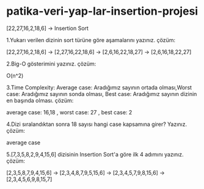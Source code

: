 # patika-veri-yap-lar-insertion-projesi

[22,27,16,2,18,6] -> Insertion Sort

1.Yukarı verilen dizinin sort türüne göre aşamalarını yazınız.
çözüm:

[22,27,16,2,18,6] -> [2,27,16,22,18,6] -> [2,6,16,22,18,27] -> [2,6,16,18,22,27]

2.Big-O gösterimini yazınız.
çözüm:

O(n^2)

3.Time Complexity: Average case: Aradığımız sayının ortada olması,Worst case: Aradığımız sayının sonda olması, Best case: Aradığımız sayının dizinin en başında olması.
çözüm:

average case: 16,18 , worst case: 27 , best case: 2

4.Dizi sıralandıktan sonra 18 sayısı hangi case kapsamına girer? Yazınız.
çözüm:

average case

5.[7,3,5,8,2,9,4,15,6] dizisinin Insertion Sort'a göre ilk 4 adımını yazınız.
çözüm:

[2,3,5,8,7,9,4,15,6] -> [2,3,4,8,7,9,5,15,6] -> [2,3,4,5,7,9,8,15,6] -> [2,3,4,5,6,9,8,15,7]

